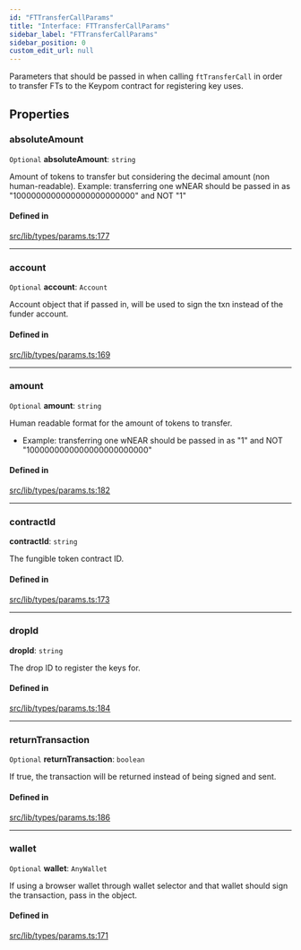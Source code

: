 ```yaml
---
id: "FTTransferCallParams"
title: "Interface: FTTransferCallParams"
sidebar_label: "FTTransferCallParams"
sidebar_position: 0
custom_edit_url: null
---
```


Parameters that should be passed in when calling `ftTransferCall` in order to transfer FTs to the Keypom contract for registering key uses.

## Properties

### absoluteAmount

 `Optional` **absoluteAmount**: `string`

Amount of tokens to transfer but considering the decimal amount (non human-readable).
 Example: transferring one wNEAR should be passed in as "1000000000000000000000000" and NOT "1"

#### Defined in

[src/lib/types/params.ts:177](https://github.com/keypom/keypom-js/blob/8c566df/src/lib/types/params.ts#L177)

___

### account

 `Optional` **account**: `Account`

Account object that if passed in, will be used to sign the txn instead of the funder account.

#### Defined in

[src/lib/types/params.ts:169](https://github.com/keypom/keypom-js/blob/8c566df/src/lib/types/params.ts#L169)

___

### amount

 `Optional` **amount**: `string`

Human readable format for the amount of tokens to transfer.
   * Example: transferring one wNEAR should be passed in as "1" and NOT "1000000000000000000000000"

#### Defined in

[src/lib/types/params.ts:182](https://github.com/keypom/keypom-js/blob/8c566df/src/lib/types/params.ts#L182)

___

### contractId

 **contractId**: `string`

The fungible token contract ID.

#### Defined in

[src/lib/types/params.ts:173](https://github.com/keypom/keypom-js/blob/8c566df/src/lib/types/params.ts#L173)

___

### dropId

 **dropId**: `string`

The drop ID to register the keys for.

#### Defined in

[src/lib/types/params.ts:184](https://github.com/keypom/keypom-js/blob/8c566df/src/lib/types/params.ts#L184)

___

### returnTransaction

 `Optional` **returnTransaction**: `boolean`

If true, the transaction will be returned instead of being signed and sent.

#### Defined in

[src/lib/types/params.ts:186](https://github.com/keypom/keypom-js/blob/8c566df/src/lib/types/params.ts#L186)

___

### wallet

 `Optional` **wallet**: `AnyWallet`

If using a browser wallet through wallet selector and that wallet should sign the transaction, pass in the object.

#### Defined in

[src/lib/types/params.ts:171](https://github.com/keypom/keypom-js/blob/8c566df/src/lib/types/params.ts#L171)
